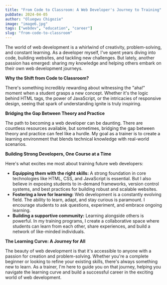 ```yaml
---
title: "From Code to Classroom: A Web Developer's Journey to Training"
pubDate: 2024-04-05
author: "Oluegwu Chigozie"
image: "image6.jpg"
tags: ["webdev", "education", "career"]
slug: "from-code-to-classroom"
---
```


The world of web development is a whirlwind of creativity, problem-solving, and constant learning. As a developer myself, I've spent years diving into code, building websites, and tackling new challenges. But lately, another passion has emerged: sharing my knowledge and helping others embark on their own web development journeys.

**Why the Shift from Code to Classroom?**

There's something incredibly rewarding about witnessing the "aha!" moment when a student grasps a new concept. Whether it's the logic behind HTML tags, the power of JavaScript, or the intricacies of responsive design, seeing that spark of understanding ignite is truly inspiring.

**Bridging the Gap Between Theory and Practice**

The path to becoming a web developer can be daunting. There are countless resources available, but sometimes, bridging the gap between theory and practice can feel like a hurdle. My goal as a trainer is to create a learning environment that blends technical knowledge with real-world scenarios.

**Building Strong Developers, One Course at a Time**

Here's what excites me most about training future web developers:

- **Equipping them with the right skills:** A strong foundation in core technologies like HTML, CSS, and JavaScript is essential. But I also believe in exposing students to in-demand frameworks, version control systems, and best practices for building robust and scalable websites.
- **Fostering a love for learning:** Web development is a constantly evolving field. The ability to learn, adapt, and stay curious is paramount. I encourage students to ask questions, experiment, and embrace ongoing learning.
- **Building a supportive community:** Learning alongside others is powerful. In my training programs, I create a collaborative space where students can learn from each other, share experiences, and build a network of like-minded individuals.

**The Learning Curve: A Journey for All**

The beauty of web development is that it's accessible to anyone with a passion for creation and problem-solving. Whether you're a complete beginner or looking to refine your existing skills, there's always something new to learn. As a trainer, I'm here to guide you on that journey, helping you navigate the learning curve and build a successful career in the exciting world of web development.
